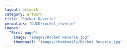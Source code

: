 ```yaml
---
layout: artwork
category: artwork
title: "Rocket Reverie"
permalink: "DUCK/rocket_reverie"
images:
  "First page":
    image: "images/Rocket Reverie.jpg"
    thumbnail: "images/thumbnails/Rocket Reverie.jpg"
---
```

